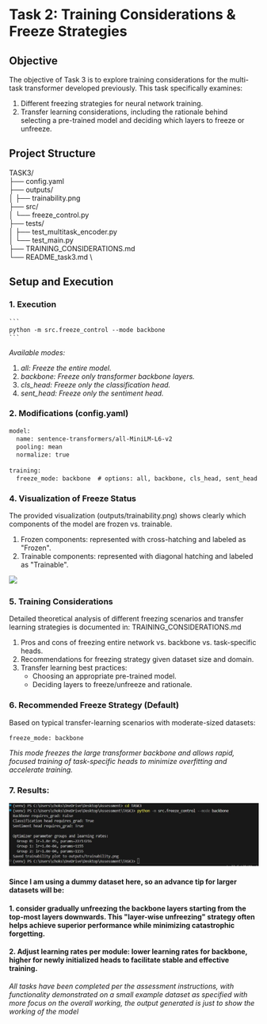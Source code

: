 # **Task 2: Training Considerations & Freeze Strategies**

## **Objective**
The objective of Task 3 is to explore training considerations for the multi-task transformer developed previously. This task specifically examines:

  1. Different freezing strategies for neural network training.
  2. Transfer learning considerations, including the rationale behind selecting a pre-trained model and deciding which layers to freeze or unfreeze.

## **Project Structure**

TASK3/\
├── config.yaml \
├── outputs/\
│   ├── trainability.png\
├── src/\
│   └── freeze_control.py\
├── tests/\
│   ├── test_multitask_encoder.py\
│   └── test_main.py\
├── TRAINING_CONSIDERATIONS.md\
└── README_task3.md \

## **Setup and Execution**

### 1. Execution

    ```
    python -m src.freeze_control --mode backbone
    ```
*Available modes:*
  1. *all: Freeze the entire model.*
  2. *backbone: Freeze only transformer backbone layers.*
  3. *cls_head: Freeze only the classification head.*
  4. *sent_head: Freeze only the sentiment head.*

### 2. Modifications (config.yaml)

``` 
model:
  name: sentence-transformers/all-MiniLM-L6-v2
  pooling: mean
  normalize: true

training:
  freeze_mode: backbone  # options: all, backbone, cls_head, sent_head
 ```

### 4. Visualization of Freeze Status

The provided visualization (outputs/trainability.png) shows clearly which components of the model are frozen vs. trainable.

 1. Frozen components: represented with cross-hatching and labeled as "Frozen".
 2. Trainable components: represented with diagonal hatching and labeled as "Trainable".

<img src="trainability.png" />

### 5. Training Considerations

Detailed theoretical analysis of different freezing scenarios and transfer learning strategies is documented in: TRAINING_CONSIDERATIONS.md

  1. Pros and cons of freezing entire network vs. backbone vs. task-specific heads.
  2. Recommendations for freezing strategy given dataset size and domain.
  3. Transfer learning best practices:
      - Choosing an appropriate pre-trained model.
      - Deciding layers to freeze/unfreeze and rationale.


### 6. Recommended Freeze Strategy (Default)
Based on typical transfer-learning scenarios with moderate-sized datasets:

```
freeze_mode: backbone
```
*This mode freezes the large transformer backbone and allows rapid, focused training of task-specific heads to minimize overfitting and accelerate training.*

### 7. Results:

<img src="../output_images//task3/task3-output.jpg" />

#### Since I am using a dummy dataset here, so an advance tip for larger datasets will be:
  #### 1. consider gradually unfreezing the backbone layers starting from the top-most layers downwards. This "layer-wise unfreezing" strategy often helps achieve superior performance while minimizing catastrophic forgetting. 
  #### 2. Adjust learning rates per module: lower learning rates for backbone, higher for newly initialized heads to facilitate stable and effective training.

  
*All tasks have been completed per the assessment instructions, with functionality demonstrated on a small example dataset as specified with more focus on the overall working, the output generated is just to show the working of the model*